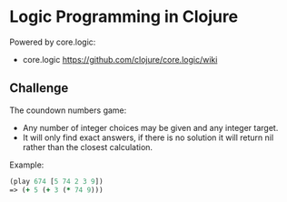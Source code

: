 # Logic Programming in Clojure

Powered by core.logic:

 * core.logic https://github.com/clojure/core.logic/wiki

## Challenge

The coundown numbers game:

 * Any number of integer choices may be given and any integer target.
 * It will only find exact answers, if there is no solution it will return nil rather than the closest calculation.

Example:

```clojure
(play 674 [5 74 2 3 9])
=> (+ 5 (+ 3 (* 74 9)))
```

